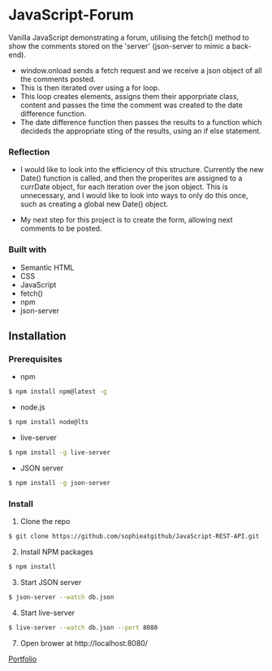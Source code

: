 # JavaScript-Forum
Vanilla JavaScript demonstrating a forum, utilising the fetch() method to show the comments stored on the 'server' (json-server to mimic a back-end).

- window.onload sends a fetch request and we receive a json object of all the comments posted.
- This is then iterated over using a for loop.
- This loop creates elements, assigns them their apporpriate class, content and passes the time the comment was created to the date difference function.
- The date difference function then passes the results to a function which decideds the appropriate sting of the results, using an if else statement.


### Reflection

- I would like to look into the efficiency of this structure. Currently the new Date() function is called, and then the properites are assigned to a currDate object, for each iteration over the json object. This is unnecessary, and I would like to look into ways to only do this once, such as creating a global new Date() object.

- My next step for this project is to create the form, allowing next comments to be posted.

### Built with

- Semantic HTML
- CSS
- JavaScript
- fetch()
- npm
- json-server


## Installation

### Prerequisites

- npm

```sh
$ npm install npm@latest -g
```


- node.js

```sh
$ npm install node@lts
```


- live-server

```sh
$ npm install -g live-server
```


- JSON server
```sh
$ npm install -g json-server
```

### Install

1. Clone the repo

```sh
$ git clone https://github.com/sophieatgithub/JavaScript-REST-API.git
```


2. Install NPM packages

```sh
$ npm install
```


3. Start JSON server

```sh
$ json-server --watch db.json
```


4. Start live-server

```sh
$ live-server --watch db.json --port 8080
```


7. Open brower at http://localhost:8080/





[Portfolio](https://sophieatgithub.github.io/)

